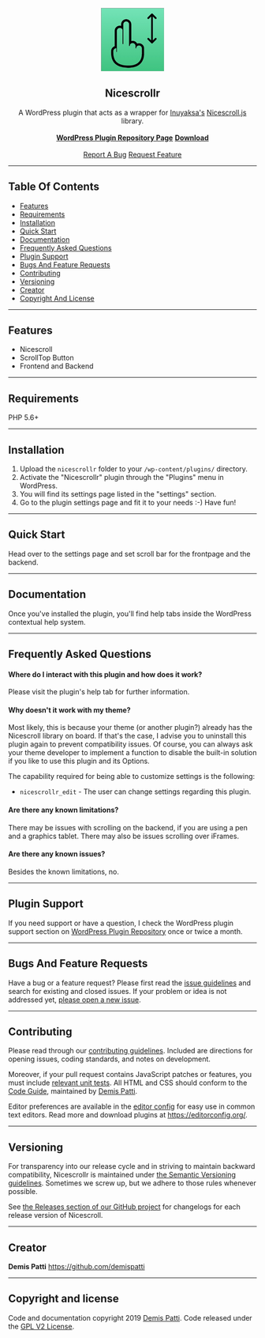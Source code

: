 

<p align="center">
  <a href="https://wordpress.org/plugins/nicescrollr/" target="_blank">
    <img src="/assets/icon-128x128.png" alt="Nicescrollr Logo" width="128" height="128">
  </a>
</p>

<h2 align="center">Nicescrollr</h2>
<p align="center">
  A WordPress plugin that acts as a wrapper for <a href="https://github.com/inuyaksa" target="_blank">Inuyaksa's</a> <a href="https://nicescroll.areaaperta.com/" target="_blank">Nicescroll.js</a> library.
  <br>
  <br>
  <a href="https://wordpress.org/plugins/nicescrollr/" target="_blank"><strong>WordPress Plugin Repository Page</strong></a> <a href="https://downloads.wordpress.org/plugin/nicescrollr.zip"><strong>Download</strong></a>
  <br>
  <br>
  <a href="https://github.com/demispatti/nicescrollr/issues/new?template=bug.md">Report A Bug</a>
  <a href="https://github.com/demispatti/nicescrollr/issues/new?template=feature.md&labels=feature">Request Feature</a>
</p>

---
## Table Of Contents
- [Features](#features)
- [Requirements](#requirements)
- [Installation](#installation)
- [Quick Start](#quick-start)
- [Documentation](#documentation)
- [Frequently Asked Questions](#documentation)
- [Plugin Support](#plugin-support)
- [Bugs And Feature Requests](#bugs-and-feature-requests)
- [Contributing](#contributing)
- [Versioning](#versioning)
- [Creator](#creator)
- [Copyright And License](#copyright-and-license)

---
## Features
- Nicescroll
- ScrollTop Button
- Frontend and Backend

---
## Requirements
PHP 5.6+

---
## Installation
1. Upload the `nicescrollr` folder to your `/wp-content/plugins/` directory.
2. Activate the "Nicescrollr" plugin through the "Plugins" menu in WordPress.
3. You will find its settings page listed in the "settings" section.
4. Go to the plugin settings page and fit it to your needs :-) Have fun!

---
## Quick Start
Head over to the settings page and set scroll bar for the frontpage and the backend.

---
## Documentation
Once you've installed the plugin, you'll find help tabs inside the WordPress contextual help system.

---
## Frequently Asked Questions
#### Where do I interact with this plugin and how does it work?
Please visit the plugin's help tab for further information.

#### Why doesn't it work with my theme?
Most likely, this is because your theme (or another plugin?) already has the Nicescroll library on board. If that's the case, I advise you to uninstall this plugin again to prevent compatibility issues. Of course, you can always ask your theme developer to implement a function to disable the built-in solution if you like to use this plugin and its Options.

The capability required for being able to customize settings is the following:

* `nicescrollr_edit` - The user can change settings regarding this plugin.

#### Are there any known limitations?
There may be issues with scrolling on the backend, if you are using a pen and a graphics tablet.
There may also be issues scrolling over iFrames.

#### Are there any known issues?
Besides the known limitations, no.

---
## Plugin Support
If you need support or have a question, I check the WordPress plugin support section on [WordPress Plugin Repository](https://wordpress.org/support/plugin/nicescrollr/) once or twice a month.

---
## Bugs And Feature Requests
Have a bug or a feature request? Please first read the [issue guidelines](https://github.com/demispatti/nicescrollr/blob/master/.github/CONTRIBUTING.md#using-the-issue-tracker) and search for existing and closed issues. If your problem or idea is not addressed yet, [please open a new issue](https://github.com/demispatti/nicescrollr/issues/new).

---
## Contributing
Please read through our [contributing guidelines](https://github.com/demispatti/nicescrollr/blob/master/.github/CONTRIBUTING.md). Included are directions for opening issues, coding standards, and notes on development.

Moreover, if your pull request contains JavaScript patches or features, you must include [relevant unit tests](https://github.com/demispatti/nicescrollr/tree/master/js/tests). All HTML and CSS should conform to the [Code Guide](https://github.com/demispatti/code-guide), maintained by [Demis Patti](https://github.com/demispatti).

Editor preferences are available in the [editor config](https://github.com/demispatti/nicescrollr/blob/master/.editorconfig) for easy use in common text editors. Read more and download plugins at <https://editorconfig.org/>.

---
## Versioning
For transparency into our release cycle and in striving to maintain backward compatibility, Nicescrollr is maintained under [the Semantic Versioning guidelines](https://semver.org/). Sometimes we screw up, but we adhere to those rules whenever possible.

See [the Releases section of our GitHub project](https://github.com/demispatti/nicescrollr/releases) for changelogs for each release version of Nicescroll.

---
## Creator
**Demis Patti**
<https://github.com/demispatti>

---
## Copyright and license
Code and documentation copyright 2019 [Demis Patti](https://github.com/demispatti/nicescrollr/graphs/contributors). Code released under the [GPL V2 License](https://github.com/demispatti/nicescrollr/blob/master/LICENSE).